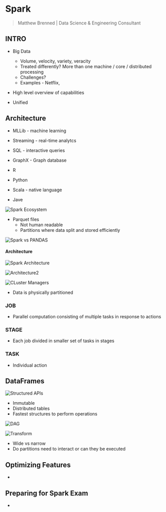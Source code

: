 # Spark

> Matthew Brenned | Data Science & Engineering Consultant

## INTRO

- Big Data
  - Volume, velocity, variety, veracity
  - Treated differently? More than one machine / core / distributed processing
  - Challenges?
  - Examples - Netflix, 
- High level overview of capabilities

- Unified

## Architecture

- MLLib - machine learning
- Streaming - real-time analytcs
- SQL - interactive queries
- GraphX - Graph database

- R
- Python
- Scala - native language
- Jave

![Spark Ecosystem](ecosystem.png)

- Parquet files
  - Not human readable
  - Partitions where data split and stored efficiently


![Spark vs PANDAS](spark_pandas.png)
#### Architecture

![Spark Architecture](architecture.png)

![Architecture2](architecture2.png)

![CLuster Managers](cluster_managers.png)


- Data is physically partitioned

### JOB

- Parallel computation consisting of multiple tasks in response to actions
### STAGE

- Each job divided in smaller set of tasks in stages
### TASK

- Individual action
## DataFrames

![Structured APIs](apis.png)

- Immutable
- Distributed tables
- Fastest structures to perform operations

![DAG](dag.png)

![Transform](transform_act.png)

- Wide vs narrow
- Do partitions need to interact or can they be executed
## Optimizing Features

- 

## Preparing for Spark Exam

- 
